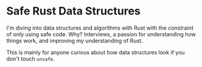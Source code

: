 # Safe Rust Data Structures

I'm diving into data structures and algorithms with Rust with the constraint of only using safe code. Why? Interviews, a passion for understanding how things work, and improving my understanding of Rust.

This is mainly for anyone curious about how data structures look if you don't touch `unsafe`.
